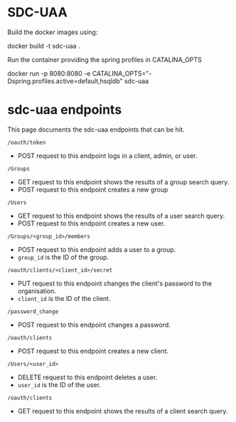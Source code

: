 # SDC-UAA

Build the docker images using:

docker build -t sdc-uaa .

Run the container providing the spring profiles in CATALINA_OPTS

docker run -p 8080:8080 -e CATALINA_OPTS="-Dspring.profiles.active=default,hsqldb" sdc-uaa

# sdc-uaa endpoints

This page documents the sdc-uaa endpoints that can be hit.

`/oauth/token`
* POST request to this endpoint logs in a client, admin, or user.

`/Groups`
* GET request to this endpoint shows the results of a group search query.
* POST request to this endpoint creates a new group

`/Users`
* GET request to this endpoint shows the results of a user search query.
* POST request to this endpoint creates a new user.

`/Groups/<group_id>/members`
* POST request to this endpoint adds a user to a group.
* `group_id` is the ID of the group.

`/oauth/clients/<client_id>/secret`
* PUT request to this endpoint changes the client's password to the organisation.
* `client_id` is the ID of the client.

`/password_change`
* POST request to this endpoint changes a password.

`/oauth/clients`
* POST request to this endpoint creates a new client.

`/Users/<user_id>`
* DELETE request to this endpoint deletes a user.
* `user_id` is the ID of the user.

`/oauth/clients`
* GET request to this endpoint shows the results of a client search query.